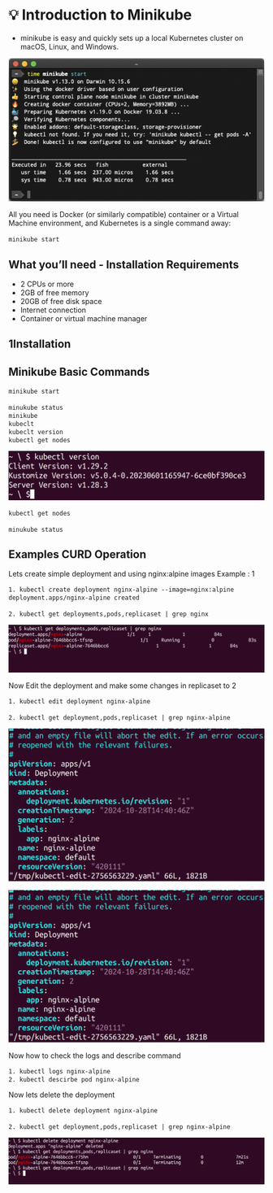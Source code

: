 
# 💡 Introduction to Minikube
- minikube is easy and quickly sets up a local Kubernetes cluster on macOS, Linux, and Windows.

![Screenshot](/minikube/images/screenshot.png)

All you need is Docker (or similarly compatible) container or a Virtual Machine environment, and Kubernetes is a single command away: 

``
minikube start
``

## What you’ll need - Installation Requirements

* 2 CPUs or more
* 2GB of free memory
* 20GB of free disk space
* Internet connection
* Container or virtual machine manager

<h2 class="step"><span class="fa-stack fa-1x"><i class="fa fa-circle fa-stack-2x"></i><strong class="fa-stack-1x text-primary">1</strong></span>Installation</h2>


## Minikube Basic Commands

```shell
minikube start

minukube status
minikube
kubeclt
kubeclt version
kubectl get nodes
```
![Screenshot](/minikube/images/kubversion.png)

```shell
kubectl get nodes

minukube status

```

## Examples CURD Operation

Lets create simple deployment and using nginx:alpine images
Example : 1

```shell
1. kubectl create deployment nginx-alpine --image=nginx:alpine
deployment.apps/nginx-alpine created

2. kubectl get deployments,pods,replicaset | grep nginx
```

![Screenshot](/minikube/images/podsview.png)

Now Edit the deployment and make some changes in replicaset to 2

```shell
1. kubectl edit deployment nginx-alpine

2. kubectl get deployment,pods,replicaset | grep nginx-alpine
```

![Screenshot](/minikube/images/edit.png)

![Screenshot](/minikube/images/edit.png)

Now how to check the logs and describe command

```shell
1. kubectl logs nginx-alpine
2. kubectl descirbe pod nginx-alpine
```

Now lets delete the deployment

```shell
1. kubectl delete deployment nginx-alpine

2. kubectl get deployment,pods,replicaset | grep nginx-alpine
```

![Screenshot](/minikube/images/del.png)

